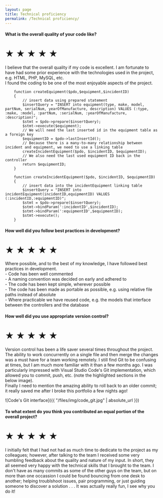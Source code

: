 ```yaml
---
layout: page
title: Technical proficiency
permalink: /Technical proficiency/
---
```


#### What is the overall quality of your code like?  
  
# ★ ★ ★ ★ ★
  
I believe that the overall quality if my code is excellent. I am fortunate to have had some prior experience with the technologies used in the project, e.g. HTML, PHP, MySQL, etc.  
I found the coding to be one of the most enjoyable aspects of the project.
  
``` 
    function createEquipment($pdo,$equipment,$incidentID)
    {
        // insert data using prepared statement
        $insertQuery = "INSERT into equipment(type, make, model, partNum, serialNum, yearOfManufacture, description) VALUES (:type, :make, :model, :partNum, :serialNum, :yearOfManufacture, :description)";
        $stmt = $pdo->prepare($insertQuery);
        $stmt->execute($equipment);
        // We will need the last inserted id in the equipment table as a foreign key
        $equipmentID = $pdo->lastInsertId();
        // Because there is a many-to-many relationship between incident and equipment, we need to use a linking table
        createIncidentEquipment($pdo, $incidentID, $equipmentID);
        // We also need the last used equipment ID back in the controller
        return $equipmentID;
    }

    function createIncidentEquipment($pdo, $incidentID, $equipmentID)
    {
        // insert data into the incidentEquipment linking table
        $insertQuery = "INSERT into incidentEquipment(incidentID,equipmentID) VALUES (:incidentID,:equipmentID)";
        $stmt = $pdo->prepare($insertQuery);
        $stmt->bindParam(':incidentID',$incidentID);
        $stmt->bindParam(':equipmentID',$equipmentID);
        $stmt->execute();
    }
```  
  
#### How well did you follow best practices in development?
  
# ★ ★ ★ ★ ★  
  
Where possible, and to the best of my knowledge, I have followed best practices in development.  
    - Code has been well commented  
    - A naming convention was decided on early and adhered to  
    - The code has been kept simple, wherever possible  
    - The code has been made as portable as possible, e.g. using relative file paths instead of absolute  
    - Where practicable we have reused code, e.g. the models that interface between the controllers and the database  
    
#### How well did you use appropriate version control?
  
# ★ ★ ★ ★ ★ 
  
Version control has been a life saver several times throughout the project. The ability to work concurrently on a single file and then merge the changes was a must have for a team working remotely. I still find Git to be confusing at times, but I am much more familiar with it than a few months ago. I was particularly impressed with Visual Studio Code's Git implementation, which allowed you to commit, push, etc. (note the highlighted sections in the below image).  
Finally I need to mention the amazing ability to roll back to an older commit; it really saved me after I broke this portfolio a few nights ago!
  
![Code's Git interface]({{ "/files/img/code_git.jpg" | absolute_url }})  

#### To what extent do you think you contributed an equal portion of the overall project?
  
# ★ ★ ★ ★ ★  
  
I initially felt that I had not had as much time to dedicate to the project as my colleagues; however, after talking to the team I received some very humbling feedback about the quality and nature of my input. In short, they all seemed very happy with the technical skills that I brought to the team. I don't have as many commits as some of the other guys on the team, but on more than one occassion I could be found bouncing from one desk to another; helping troublshoot issues, pair programming, or just guiding someone to discover a solution . . . It was actually really fun, I see why you do it!
  
